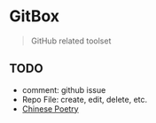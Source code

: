 # GitBox

> GitHub related toolset

## TODO

* comment: github issue
* Repo File: create, edit, delete, etc.
* [Chinese Poetry](https://github.com/chinese-poetry/chinese-poetry)
